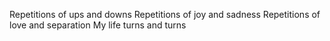 Repetitions of ups and downs
Repetitions of joy and sadness
Repetitions of love and separation
My life turns and turns
